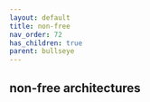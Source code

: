 ```yaml
---
layout: default
title: non-free
nav_order: 72
has_children: true
parent: bullseye
---
```


## non-free architectures
